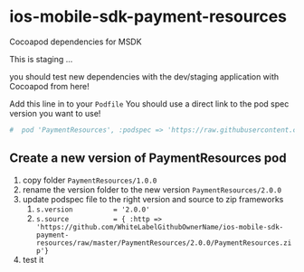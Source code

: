 # ios-mobile-sdk-payment-resources

Cocoapod dependencies for MSDK

This is staging ...

you should test new dependencies with the dev/staging application with Cocoapod from here!

Add this line in to your `Podfile` You should use a direct link to the pod spec version you want to use!

```bash
#  pod 'PaymentResources', :podspec => 'https://raw.githubusercontent.com/WhiteLabelGithubOwnerName/ios-mobile-sdk-payment-resources/master/Specs/PaymentResources/1.0.0/PaymentResources.podspec'
```

## Create a new version of PaymentResources pod

1. copy folder `PaymentResources/1.0.0`
2. rename the version folder to the new version `PaymentResources/2.0.0`
3. update podspec file to the right version and source to zip frameworks
   1. `s.version          = '2.0.0'`
   2. `s.source           = { :http => 'https://github.com/WhiteLabelGithubOwnerName/ios-mobile-sdk-payment-resources/raw/master/PaymentResources/2.0.0/PaymentResources.zip'}`
4. test it
